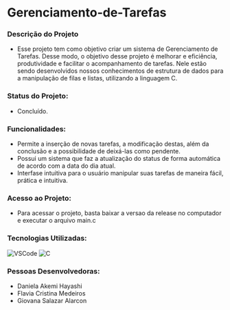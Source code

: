 # Gerenciamento-de-Tarefas
### Descrição do Projeto
- Esse projeto tem como objetivo criar um sistema de Gerenciamento de Tarefas. Desse modo, o objetivo desse projeto é melhorar e eficiência, produtividade e facilitar o acompanhamento de tarefas. Nele estão sendo desenvolvidos nossos conhecimentos de estrutura de dados para a manipulação de filas e listas, utilizando a linguagem C. 

### Status do Projeto: 
- Concluído.

### Funcionalidades:
- Permite a inserção de novas tarefas, a modificação destas, além da conclusão e a possibilidade de deixá-las como pendente.
- Possui um sistema que faz a atualização do status de forma automática de acordo com a data do dia atual.
- Interfase intuitiva para o usuário manipular suas tarefas de maneira fácil, prática e intuitiva.

### Acesso ao Projeto:
- Para acessar o projeto, basta baixar a versao da release no computador e executar o arquivo main.c

### Tecnologias Utilizadas:

![VSCode](https://img.shields.io/badge/VSCode-0078D4?style=for-the-badge&logo=visual%20studio%20code&logoColor=white) ![C](https://img.shields.io/badge/C-00599C?style=for-the-badge&logo=c&logoColor=white)

### Pessoas Desenvolvedoras: 
- Daniela Akemi Hayashi
- Flavia Cristina Medeiros
- Giovana Salazar Alarcon


